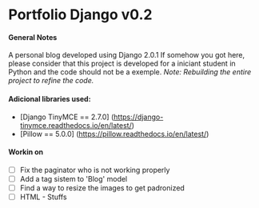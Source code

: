 # Portfolio Django v0.2

#### General Notes

A personal blog developed using Django 2.0.1
If somehow you got here, please consider that this project is developed for a iniciant student in Python and the code should not be a exemple.
_Note: Rebuilding the entire project to refine the code._

#### Adicional libraries used:
- [Django TinyMCE == 2.7.0] (https://django-tinymce.readthedocs.io/en/latest/)
- [Pillow == 5.0.0] (https://pillow.readthedocs.io/en/latest/)

#### Workin on 
- [ ] Fix the paginator who is not working properly
- [ ] Add a tag sistem to 'Blog' model
- [ ] Find a way to resize the images to get padronized
- [ ] HTML - Stuffs
